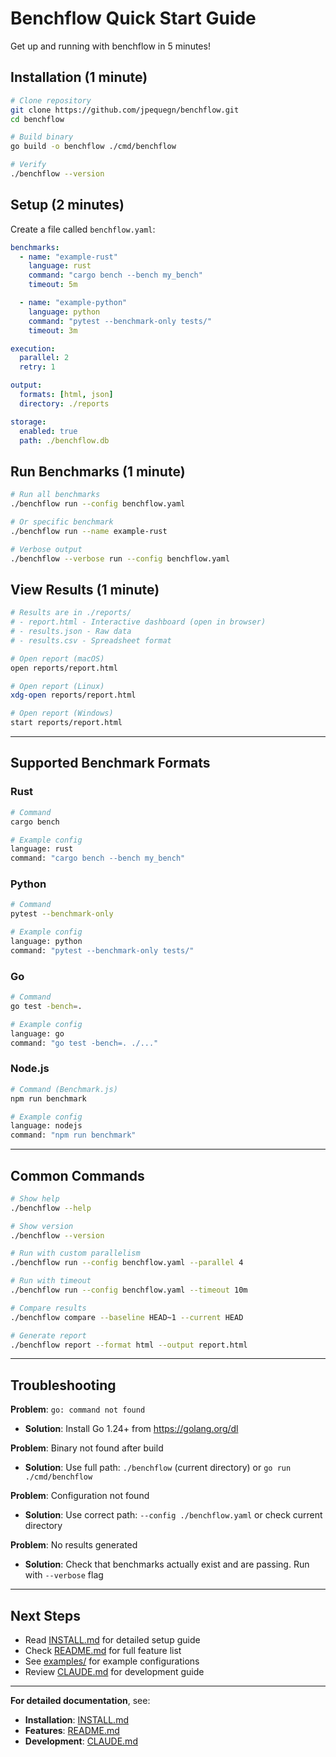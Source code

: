 # Benchflow Quick Start Guide

Get up and running with benchflow in 5 minutes!

## Installation (1 minute)

```bash
# Clone repository
git clone https://github.com/jpequegn/benchflow.git
cd benchflow

# Build binary
go build -o benchflow ./cmd/benchflow

# Verify
./benchflow --version
```

## Setup (2 minutes)

Create a file called `benchflow.yaml`:

```yaml
benchmarks:
  - name: "example-rust"
    language: rust
    command: "cargo bench --bench my_bench"
    timeout: 5m

  - name: "example-python"
    language: python
    command: "pytest --benchmark-only tests/"
    timeout: 3m

execution:
  parallel: 2
  retry: 1

output:
  formats: [html, json]
  directory: ./reports

storage:
  enabled: true
  path: ./benchflow.db
```

## Run Benchmarks (1 minute)

```bash
# Run all benchmarks
./benchflow run --config benchflow.yaml

# Or specific benchmark
./benchflow run --name example-rust

# Verbose output
./benchflow --verbose run --config benchflow.yaml
```

## View Results (1 minute)

```bash
# Results are in ./reports/
# - report.html - Interactive dashboard (open in browser)
# - results.json - Raw data
# - results.csv - Spreadsheet format

# Open report (macOS)
open reports/report.html

# Open report (Linux)
xdg-open reports/report.html

# Open report (Windows)
start reports/report.html
```

---

## Supported Benchmark Formats

### Rust
```bash
# Command
cargo bench

# Example config
language: rust
command: "cargo bench --bench my_bench"
```

### Python
```bash
# Command
pytest --benchmark-only

# Example config
language: python
command: "pytest --benchmark-only tests/"
```

### Go
```bash
# Command
go test -bench=.

# Example config
language: go
command: "go test -bench=. ./..."
```

### Node.js
```bash
# Command (Benchmark.js)
npm run benchmark

# Example config
language: nodejs
command: "npm run benchmark"
```

---

## Common Commands

```bash
# Show help
./benchflow --help

# Show version
./benchflow --version

# Run with custom parallelism
./benchflow run --config benchflow.yaml --parallel 4

# Run with timeout
./benchflow run --config benchflow.yaml --timeout 10m

# Compare results
./benchflow compare --baseline HEAD~1 --current HEAD

# Generate report
./benchflow report --format html --output report.html
```

---

## Troubleshooting

**Problem**: `go: command not found`
- **Solution**: Install Go 1.24+ from https://golang.org/dl

**Problem**: Binary not found after build
- **Solution**: Use full path: `./benchflow` (current directory) or `go run ./cmd/benchflow`

**Problem**: Configuration not found
- **Solution**: Use correct path: `--config ./benchflow.yaml` or check current directory

**Problem**: No results generated
- **Solution**: Check that benchmarks actually exist and are passing. Run with `--verbose` flag

---

## Next Steps

- Read [INSTALL.md](INSTALL.md) for detailed setup guide
- Check [README.md](README.md) for full feature list
- See [examples/](examples/) for example configurations
- Review [CLAUDE.md](CLAUDE.md) for development guide

---

**For detailed documentation**, see:
- **Installation**: [INSTALL.md](INSTALL.md)
- **Features**: [README.md](README.md)
- **Development**: [CLAUDE.md](CLAUDE.md)

